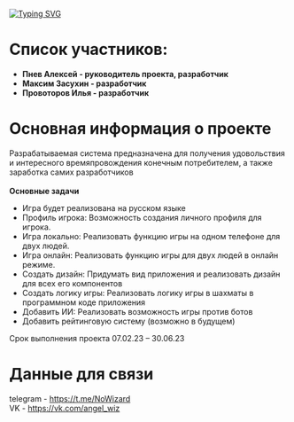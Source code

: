 [![Typing SVG](https://readme-typing-svg.demolab.com?font=Fira+Code&weight=600&size=30&duration=3000&pause=1000&color=07477C&center=true&width=1200&lines=Play+Chess+mobile+game)](https://git.io/typing-svg)
# Список участников:<br>
- **Пнев Алексей - руководитель проекта, разработчик**
- **Максим Засухин - разработчик**
- **Провоторов Илья - разработчик**
# Основная информация о проекте
Разрабатываемая система предназначена для получения удовольствия и интересного времяпровождения конечным потребителем, а также заработка самих разработчиков<br><br>
**Основные задачи**
- Игра будет реализована на русском языке<br>
- Профиль игрока:
Возможность создания личного профиля для игрока. 
- Игра локально:
Реализовать функцию игры на одном телефоне для двух людей.
- Игра онлайн:
Реализовать функцию игры для двух людей в онлайн режиме. 
- Создать дизайн:
Придумать вид приложения и реализовать дизайн для всех его компонентов 
- Создать логику игры:
Реализовать логику игры в шахматы в программном коде приложения
- Добавить ИИ:
Реализовать возможность игры против ботов
- Добавить рейтинговую систему (возможно в будущем)

Срок выполнения проекта 07.02.23 – 30.06.23
# Данные для связи
telegram - https://t.me/NoWizard<br>
VK - https://vk.com/angel_wiz
